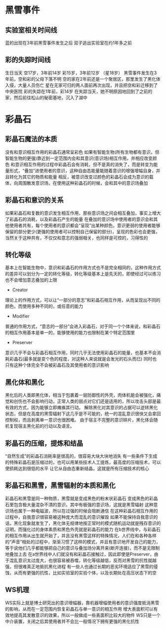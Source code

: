 

# 黑雪事件

## 实验室相关时间线

蓝的出现在3年前黑雪事件发生之后
双子逃出实验室在约1年多之前

## 彩的失踪时间线

生日当天
空17岁，3年前14岁
彩15岁，3年前12岁
（星18岁）
黑雪事件发生在3年前，空和彩的父母下落不明
空的家在2年前还是一个聚居区，那里发生了黑化体入侵，大量人员伤亡
星在无家可归的两人面前再次出现，并且把空和彩迁移到了中央医院
彩的失踪在1年前，彩14岁
在失踪当天，她不明原因地回到了之前的家，然后前往松山的秘密基地，沉入了湖中

# 彩晶石

## 彩晶石魔法的本质

没有和意识相互作用的彩晶石通常呈彩色
如果有智能生物(所有生物都有意识，但智能生物的更强)靠近到一定范围内会和其意识(意识场)相互作用，并相应改变颜色
和意识相互作用的过程中彩晶石会有消耗，但不是真的消失了，而是转变为能量形式，“叠加”进使用者的意识，这种自由态能量能随着意识的增强增幅自身，并且转化为其它的物质和能量
相反，被意识改变过颜色的彩晶石会成为意识的载体，向周围散发意识场，在使用这种彩晶石的时候，会和其中的意识场叠加

## 彩晶石和意识的关系

如果彩晶石和复数的意识发生相互作用，那些意识场之间会相互叠加，事实上增大了彩晶石的消耗，以及彩晶石产生的能量
在叠加的意识场中使用者的意识会和其他使用者共有，每个使用者的意识都会“呈现”出某种颜色，意识更弱的使用者能够保留的部分更少(更强的使用者可以控制自己保留的部分)，呈现的色彩也会更强，当然关于这种共有，不仅仅和意志的强弱相关，也同样是可控的，习得性的

## 转化等级

基本上在智能生物中，意识和彩晶石的作用方式也不是完全相同的，这种作用方式的差异可以划分为一定的转化等级，转化等级基本上是先天的，即使经过可以练习也不会增加意志叠加的上限

- Creator

理论上的作用方式，可以让“一部分的意志”和彩晶石相互作用，从而呈现出不同的颜色，而使用多种不同的，或任意的能力

- Modifier

普通的作用方式，“意志的一部分”会进入彩晶石，对于同一个个体来说，和彩晶石的相互作用基本是单一的，能够使用的能力也限制在某个特定范围里

- Preserver

意识几乎不会与彩晶石相互作用，同时几乎无法使用彩晶石的能量，也基本不会消耗彩晶石(最多就是变个色的程度，对这种人来说就是会发光的石头而已)
同时也只有这种个体完全不会被彩晶石及其使用者的意识影响

## 黑化体和黑化

黑化后的人类即黑化体，相当于包裹着一层防御性的外壳，肉体机能会被强化，痛觉和创伤也不会影响行动，正常人类的弱点对它们还是适用的，所以攻击头部是最有效的方式，因为能够立即瘫痪其行动。
解除黑化对其意识的占据可以逆转黑化状态，但是在高度的黑雪辐射下这几乎是不可能的，统一的混乱意识很快又会拿回控制权，而且剥离单一意识也很困难。
由于宿主不完整的意识碎片，黑化体会随机复现宿主黑化前的行动以及语言。

## 彩晶石的压缩，提炼和结晶

“自然生成”的彩晶石消耗率是很高的，很容易大块大块地消失
有一些条件下生成的特殊彩晶石是压缩过的，也可以用某些技术人工提炼，最高度的压缩技术，可以使损耗达到很低的水平
让它从自由态重新结晶，这就是所有压缩技术的核心

## 彩晶石和黑雪，黑雪辐射的本质和黑化

彩晶石和黑雪是同一种物质，黑雪就是变成黑色的粉末状彩晶石
变成黑色的彩晶石里包含极大量混杂不清的意识，其中有极强的意识场，这就是黑雪辐射
这种意识场也属于一种电磁波，所以在过强的时候会阻断通信
在这种彩晶石相互作用的过程中，自我意识很容易被这种庞大而混乱的意识摧毁
如果不能保持自我意识的话，黑化现象就发生了，黑化体无规律地按正常时的模式随机运动就是残存意识的证明，而强化过的身体素质和黑色外壳就是彩晶石的能力
在b世界线中，与彩晶石的相互作用从出生就开始了，并且没有黑雪这样的特殊情况，人们在和各种各样的“声音”相处的过程中，渐渐习惯了这样的模式，并且有意识地开发自己的能力，等于说他们几乎都能够把自己的意识与叠加场分离开来(断开连接)，而不是无限制地叠加上去
在a世界线中人们就没有和彩晶石接触过，因此即使是Preserver，由于混乱意识太过庞大，也很容易被吞噬，转化等级越低，反而对黑雪的抗性就越强，但很难真正地抵抗黑化进程
有一些人也通过长期的恶劣环境适应了黑雪的侵蚀，从而有更强的抗性，比如实验室的实验个体，以及长期处在高压状态下的空

## WS机理

WS实际上就是博士研究出的意识增幅器，靠机器增幅使用者的意识强度抵消黑雪的影响，从而在一定范围内恢复彩晶石与单一意识的相互作用
增大表面积可以有效地提高其发散意识的效果，所以一般做成一些表面积比较大的物件
WS只是一个中介装置，关闭之后其使用者并不会比一般情况下拥有更强的黑化抗性
